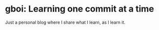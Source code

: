 # gboi: Learning one commit at a time
Just a personal blog where I share what I learn, as I learn it.
